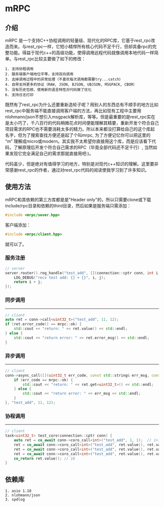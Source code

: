 # mRPC

## 介绍

mRPC 是一个支持C++协程调用的轻量级、现代化的RPC库，它基于rest_rpc改造而来。与rest_rpc一样，它短小精悍所有核心代码不足千行，但却具备rpc的完整功能。得益于现代c++的高级功能，使得调用远程代码就像调用本地代码一样简单。与rest_rpc比较主要做了如下的修改：

    1. 支持协程调用
    2. 服务端客户端地位平等，支持双向调用
    3. 去掉调用过程中的异常处理（不喜欢每次调用都需要try...catch）
    4. 自带支持更多的协议（RAW, JSON, BJSON, UBJSON, MSGPACK, CBOR）
    5. 没有历史包袱，使用新的语言特性对代码做了优化
    6. 支持日志打印

既然有了rest_rpc为什么还要重新造轮子呢？用别人的东西总有不顺手的地方比如rest_rpc中服务端不能直接调用客户端的方法，再比如现有工程中主要用nlohmann/json不想引入msgpack解析库，等等。但是最重要的是rest_rpc实在是太小巧了，千八百行的代码稍微花点时间便能理解其精要，重新开发个符合自己项目需求的RPC也不需要消耗太多的精力。所以本来都没打算给自己的这个库起名字，但为了搜索查找方便还是起了个叫mrpc, 为了方便记忆你可以把这里的 “m” 理解成micro或modern。其实我不太希望你直接用这个库，而是应该看下代码，了解原理后开发个符合自己需求的RPC（毕竟全部代码还不足千行）, 当然如果发现它完全满足自己的需求那就直接用吧:)。

代码虽少，但是绝对有值得学习的地方，特别是对现代c++知识的理解。这里要非常感谢rest_rpc的作者，通过对rest_rpc代码的阅读使我学习到了许多知识。

## 使用方法

mRPC和其依赖的第三方库都是是"Header only"的，所以只需要clone或下载include/rpc目录和依赖的third目录，然后如果是服务端只需添加：
```cpp
#include <mrpc/sever.hpp>
```
客户端添加：
```cpp
#include <mrpc/client.hpp>
```
就可以了。


### 服务注册

```cpp
// server
server.router().reg_handle("test_add", [](connection::cptr conn, int i, int j) {
    LOG_DEBUG("recv test add: {} + {}", i, j);
    return i + j;
});
```

### 同步调用
---

```cpp
// client
auto ret = conn->call<uint32_t>("test_add", 11, 12);
if (ret.error_code() == mrpc::ok) {
    std::cout << "return: " << ret.value() << std::endl;
} else {
    std::cout << "return error: " << ret.error_msg() << std::endl;
}
```

### 异步调用
---

```cpp
// client
conn->async_call([](uint32_t err_code, const std::string& err_msg, const nlohmann::json& ret){
    if (err_code == mrpc::ok) {
        std::cout << "return: " << ret.get<uint32_t>() << std::endl;
    } else {
        std::cout << "return error: " << err_msg << std::endl;
    }
}, "test_add", 11, 12);
```

### 协程调用
---

```cpp
// client
task<uint32_t> test_coro(connection::cptr conn) {
    auto ret = co_await conn->coro_call<int>("test_add", 1, 1);  // 1+1
    ret = co_await conn->coro_call<int>("test_add", ret.value(), ret.value()); // 2+2
    ret = co_await conn->coro_call<int>("test_add", ret.value(), ret.value()); // 4+4
    ret = co_await conn->coro_call<int>("test_add", ret.value(), ret.value()); // 8+8
    co_return ret.value(); // 16
}
```

## 依赖库

    1. asio 1.18
    2. nlohmann/json
    3. spdlog

